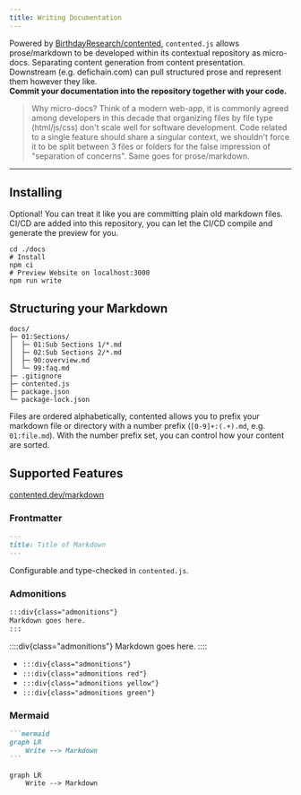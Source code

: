 ```yaml
---
title: Writing Documentation
---
```


Powered by [BirthdayResearch/contented](https://contented.dev), `contented.js` allows prose/markdown to be developed
within its contextual repository as micro-docs. Separating content generation from content presentation. Downstream
(e.g. defichain.com) can pull structured prose and represent them however they like.  
**Commit your documentation into the repository together with your code.**

> Why micro-docs? Think of a modern web-app, it is commonly agreed among developers in this decade that organizing files
> by file type (html/js/css) don't scale well for software development. Code related to a single feature should share a
> singular context, we shouldn't force it to be split between 3 files or folders for the false impression of "separation
> of concerns". Same goes for prose/markdown.

---

## Installing

Optional! You can treat it like you are committing plain old markdown files. CI/CD are added into this repository, you
can let the CI/CD compile and generate the preview for you.

```shell
cd ./docs
# Install
npm ci
# Preview Website on localhost:3000
npm run write
```

## Structuring your Markdown

```
docs/
├─ 01:Sections/
│  ├─ 01:Sub Sections 1/*.md
│  ├─ 02:Sub Sections 2/*.md
│  ├─ 90:overview.md
│  └─ 99:faq.md
├─ .gitignore
├─ contented.js
├─ package.json
└─ package-lock.json
```

Files are ordered alphabetically, contented allows you to prefix your markdown file or directory with a number
prefix (`[0-9]+:(.+).md`, e.g. `01:file.md`). With the number prefix set, you can control how your content are sorted.

## Supported Features

[contented.dev/markdown](https://contented.dev/markdown)

### Frontmatter

```markdown
---
title: Title of Markdown
---
```

Configurable and type-checked in `contented.js`.

### Admonitions

```markdown
:::div{class="admonitions"}
Markdown goes here.
:::
```

::::div{class="admonitions"}
Markdown goes here.
::::

- `:::div{class="admonitions"}`
- `:::div{class="admonitions red"}`
- `:::div{class="admonitions yellow"}`
- `:::div{class="admonitions green"}`

### Mermaid

````markdown
```mermaid
graph LR
    Write --> Markdown
```
````

```mermaid
graph LR
    Write --> Markdown
```

